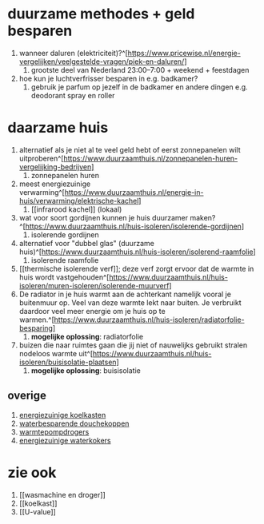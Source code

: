 # duurzame methodes + geld besparen
1. wanneer daluren (elektriciteit)?^[https://www.pricewise.nl/energie-vergelijken/veelgestelde-vragen/piek-en-daluren/]
	1. grootste deel van Nederland 23:00–7:00 + weekend + feestdagen
2. hoe kun je luchtverfrisser besparen in e.g. badkamer?
	1. gebruik je parfum op jezelf in de badkamer en andere dingen e.g. deodorant spray en roller

# daarzame huis
1. alternatief als je niet al te veel geld hebt of eerst zonnepanelen wilt uitproberen^[https://www.duurzaamthuis.nl/zonnepanelen-huren-vergelijking-bedrijven]
	1. zonnepanelen huren
2. meest energiezuinige verwarming^[https://www.duurzaamthuis.nl/energie-in-huis/verwarming/elektrische-kachel]
	1. [[infrarood kachel]] (lokaal)
3. wat voor soort gordijnen kunnen je huis duurzamer maken?^[https://www.duurzaamthuis.nl/huis-isoleren/isolerende-gordijnen]
	1. isolerende gordijnen
4. alternatief voor "dubbel glas" (duurzame huis)^[https://www.duurzaamthuis.nl/huis-isoleren/isolerend-raamfolie]
	1. isolerende raamfolie
5. [[thermische isolerende verf]]; deze verf zorgt ervoor dat de warmte in huis wordt vastgehouden^[https://www.duurzaamthuis.nl/huis-isoleren/muren-isoleren/isolerende-muurverf]
6. De radiator in je huis warmt aan de achterkant namelijk vooral je buitenmuur op. Veel van deze warmte lekt naar buiten. Je verbruikt daardoor veel meer energie om je huis op te warmen.^[https://www.duurzaamthuis.nl/huis-isoleren/radiatorfolie-besparing]
	1. **mogelijke oplossing**: radiatorfolie
7. buizen die naar ruimtes gaan die jij niet of nauwelijks gebruikt stralen nodeloos warmte uit^[https://www.duurzaamthuis.nl/huis-isoleren/buisisolatie-plaatsen]
	1. **mogelijke oplossing**: buisisolatie

## overige
1. [energiezuinige koelkasten](https://www.duurzaamthuis.nl/energie-in-huis/energie-besparen-in-huis/beste-energiezuinige-koelkast)
2. [waterbesparende douchekoppen](https://www.duurzaamthuis.nl/energie-in-huis/energie-besparen-in-huis/waterbesparende-douchekop)
3. [warmtepompdrogers](https://www.duurzaamthuis.nl/energie-in-huis/energie-besparen-in-huis/beste-warmtepompdroger)
4. [energiezuinige waterkokers](https://www.duurzaamthuis.nl/eco-kettle-de-groenste-waterkoker)

# zie ook
1. [[wasmachine en droger]]
2. [[koelkast]]
3. [[U-value]]